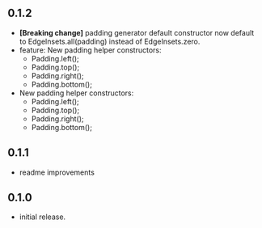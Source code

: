 ## 0.1.2
* **[Breaking change]** padding generator default constructor now default to EdgeInsets.all(padding) instead of EdgeInsets.zero.
* feature: New padding helper constructors:
  * Padding.left();
  * Padding.top();
  * Padding.right();
  * Padding.bottom();
* New padding helper constructors:
  * Padding.left();
  * Padding.top();
  * Padding.right();
  * Padding.bottom();

## 0.1.1
* readme improvements

## 0.1.0
* initial release.
